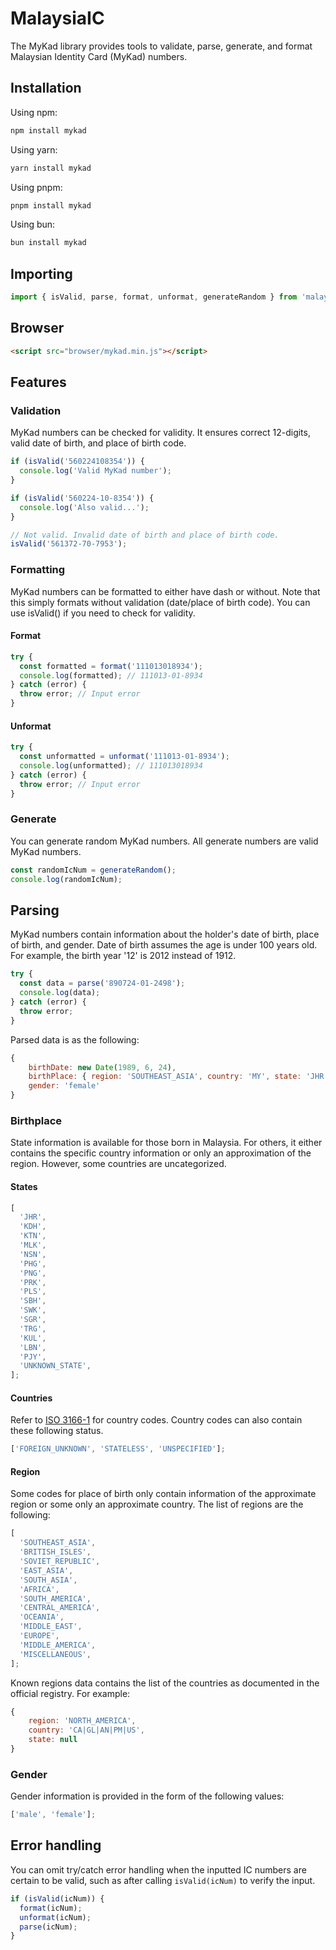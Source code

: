 # MalaysiaIC

The MyKad library provides tools to validate, parse, generate, and format Malaysian Identity Card (MyKad) numbers.

## Installation

Using npm:

```bash
npm install mykad
```

Using yarn:

```bash
yarn install mykad
```

Using pnpm:

```bash
pnpm install mykad
```

Using bun:

```bash
bun install mykad
```

## Importing

```javascript
import { isValid, parse, format, unformat, generateRandom } from 'malaysiaic';
```

## Browser

```html
<script src="browser/mykad.min.js"></script>
```

## Features

### Validation

MyKad numbers can be checked for validity. It ensures correct 12-digits, valid date of birth, and place of birth code.

```javascript
if (isValid('560224108354')) {
  console.log('Valid MyKad number');
}

if (isValid('560224-10-8354')) {
  console.log('Also valid...');
}

// Not valid. Invalid date of birth and place of birth code.
isValid('561372-70-7953');
```

### Formatting

MyKad numbers can be formatted to either have dash or without. Note that this simply formats without validation (date/place of birth code). You can use isValid() if you need to check for validity.

#### Format

```javascript
try {
  const formatted = format('111013018934');
  console.log(formatted); // 111013-01-8934
} catch (error) {
  throw error; // Input error
}
```

#### Unformat

```javascript
try {
  const unformatted = unformat('111013-01-8934');
  console.log(unformatted); // 111013018934
} catch (error) {
  throw error; // Input error
}
```

### Generate

You can generate random MyKad numbers. All generate numbers are valid MyKad numbers.

```javascript
const randomIcNum = generateRandom();
console.log(randomIcNum);
```

## Parsing

MyKad numbers contain information about the holder's date of birth, place of birth, and gender. Date of birth assumes the age is under 100 years old. For example, the birth year '12' is 2012 instead of 1912.

```javascript
try {
  const data = parse('890724-01-2498');
  console.log(data);
} catch (error) {
  throw error;
}
```

Parsed data is as the following:

```javascript
{
    birthDate: new Date(1989, 6, 24),
    birthPlace: { region: 'SOUTHEAST_ASIA', country: 'MY', state: 'JHR' },
    gender: 'female'
}
```

### Birthplace

State information is available for those born in Malaysia. For others, it either contains the specific country information or only an approximation of the region. However, some countries are uncategorized.

#### States

```javascript
[
  'JHR',
  'KDH',
  'KTN',
  'MLK',
  'NSN',
  'PHG',
  'PNG',
  'PRK',
  'PLS',
  'SBH',
  'SWK',
  'SGR',
  'TRG',
  'KUL',
  'LBN',
  'PJY',
  'UNKNOWN_STATE',
];
```

#### Countries

Refer to [ISO 3166-1](https://en.wikipedia.org/wiki/ISO_3166-1_alpha-2) for country codes. Country codes can also contain these following status.

```javascript
['FOREIGN_UNKNOWN', 'STATELESS', 'UNSPECIFIED'];
```

#### Region

Some codes for place of birth only contain information of the approximate region or some only an approximate country. The list of regions are the following:

```javascript
[
  'SOUTHEAST_ASIA',
  'BRITISH_ISLES',
  'SOVIET_REPUBLIC',
  'EAST_ASIA',
  'SOUTH_ASIA',
  'AFRICA',
  'SOUTH_AMERICA',
  'CENTRAL_AMERICA',
  'OCEANIA',
  'MIDDLE_EAST',
  'EUROPE',
  'MIDDLE_AMERICA',
  'MISCELLANEOUS',
];
```

Known regions data contains the list of the countries as documented in the official registry. For example:

```javascript
{
    region: 'NORTH_AMERICA',
    country: 'CA|GL|AN|PM|US',
    state: null
}
```

### Gender

Gender information is provided in the form of the following values:

```javascript
['male', 'female'];
```

## Error handling

You can omit try/catch error handling when the inputted IC numbers are certain to be valid, such as after calling `isValid(icNum)` to verify the input.

```javascript
if (isValid(icNum)) {
  format(icNum);
  unformat(icNum);
  parse(icNum);
}
```
